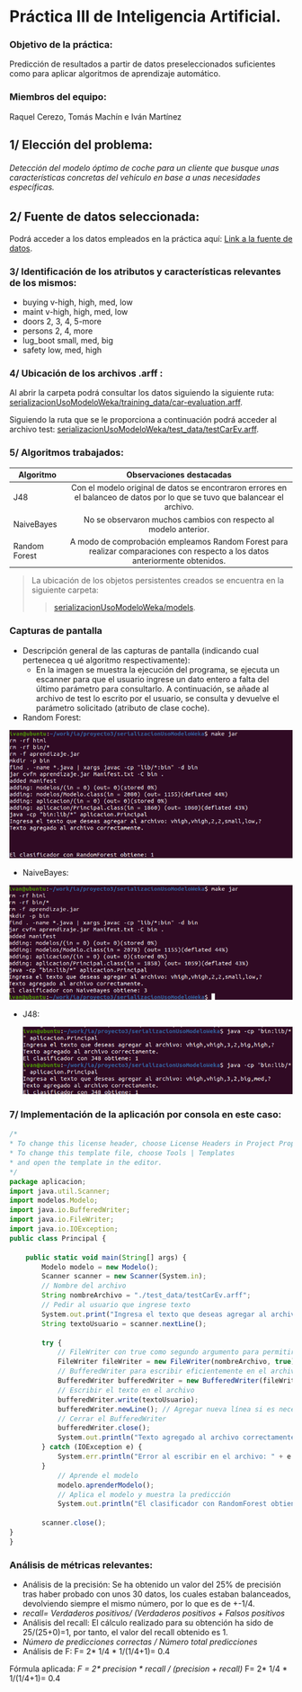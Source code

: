 # Práctica III de Inteligencia Artificial.

### Objetivo de la práctica: 
Predicción de resultados a partir de datos preseleccionados suficientes como para aplicar algoritmos de aprendizaje automático.
### Miembros del equipo:
Raquel Cerezo, Tomás Machín e Iván Martínez

## 1/ Elección del problema:
###### Detección del modelo óptimo de coche para un cliente que busque unas características concretas del vehículo en base a unas necesidades específicas.


## 2/ Fuente de datos seleccionada:
Podrá acceder a los datos empleados en la práctica aquí: [Link a la fuente de datos](https://github.com/lpfgarcia/ucipp/blob/master/uci/car-evaluation.arff).


### 3/ Identificación de los atributos y características relevantes de los mismos:

*  buying       v-high, high, med, low
*  maint        v-high, high, med, low
*  doors        2, 3, 4, 5-more
*  persons      2, 4, more
*  lug_boot     small, med, big
*  safety       low, med, high

### 4/ Ubicación de los archivos .arff :

Al abrir la carpeta podrá consultar los datos siguiendo la siguiente ruta:
[serializacionUsoModeloWeka/training_data/car-evaluation.arff]().

Siguiendo la ruta que se le proporciona a continuación podrá acceder al archivo test:
[serializacionUsoModeloWeka/test_data/testCarEv.arff]().

### 5/ Algoritmos trabajados:

| Algoritmo  | Observaciones destacadas |
| ------------- |:-------------:|
| J48     | Con el modelo original de datos se encontraron errores en el balanceo de datos por lo que se tuvo que balancear el archivo.|
|   NaiveBayes    |  No se observaron muchos cambios con respecto al modelo anterior.  |
| Random Forest     | A modo de comprobación empleamos Random Forest para realizar comparaciones con respecto a los datos anteriormente obtenidos. |

> La ubicación de los objetos persistentes creados se encuentra en la siguiente carpeta:
>
>> [serializacionUsoModeloWeka/models]().

### Capturas de pantalla
* Descripción general de las capturas de pantalla (indicando cual pertenecea q ué algoritmo respectivamente): 
    * En la imagen se muestra la ejecución del programa, se ejecuta un escanner para que el usuario ingrese un dato entero a falta del último parámetro para consultarlo. A continuación, se añade al archivo de test lo escrito por el usuario, se consulta y devuelve el parámetro solicitado (atributo de clase coche). 
* Random Forest:
  
 ![](rforest.png)
  
* NaiveBayes:
  
 ![](nbayes.png)
  
* J48:

  ![](j48.png)
### 7/ Implementación de la aplicación por consola en este caso:
~~~javascript
/*
* To change this license header, choose License Headers in Project Properties.
* To change this template file, choose Tools | Templates
* and open the template in the editor.
*/
package aplicacion;
import java.util.Scanner;
import modelos.Modelo;
import java.io.BufferedWriter;
import java.io.FileWriter;
import java.io.IOException;
public class Principal {
 
    public static void main(String[] args) {
        Modelo modelo = new Modelo();
        Scanner scanner = new Scanner(System.in);
        // Nombre del archivo
        String nombreArchivo = "./test_data/testCarEv.arff";
        // Pedir al usuario que ingrese texto
        System.out.print("Ingresa el texto que deseas agregar al archivo: ");
        String textoUsuario = scanner.nextLine();
 
        try {
            // FileWriter con true como segundo argumento para permitir la escritura al final del archivo
            FileWriter fileWriter = new FileWriter(nombreArchivo, true);
            // BufferedWriter para escribir eficientemente en el archivo
            BufferedWriter bufferedWriter = new BufferedWriter(fileWriter);
            // Escribir el texto en el archivo
            bufferedWriter.write(textoUsuario);
            bufferedWriter.newLine(); // Agregar nueva línea si es necesario
            // Cerrar el BufferedWriter
            bufferedWriter.close();
            System.out.println("Texto agregado al archivo correctamente.");
        } catch (IOException e) {
            System.err.println("Error al escribir en el archivo: " + e.getMessage());
        }
            // Aprende el modelo
            modelo.aprenderModelo();
            // Aplica el modelo y muestra la predicción
            System.out.println("El clasificador con RandomForest obtiene: " + modelo.aplicarModelo());

        scanner.close();
}
}
~~~
### Análisis de métricas relevantes:

* Análisis de la precisión: Se ha obtenido un valor del 25% de precisión tras haber probado con unos 30 datos, los cuales estaban balanceados, devolviendo siempre el mismo número, por lo que es de +-1/4.
* _recall= Verdaderos positivos/ (Verdaderos positivos + Falsos positivos_
* Análisis del recall: El cálculo realizado para su obtención ha sido de 25/(25+0)=1, por tanto, el valor del recall obtenido es 1.
* _Número de predicciones correctas / Número total predicciones_
* Análisis de F: F= 2* 1/4 * 1/(1/4+1)= 0.4

Fórmula aplicada: 
_F = 2* precision * recall / (precision + recall)_
  F= 2* 1/4 * 1/(1/4+1)= 0.4
